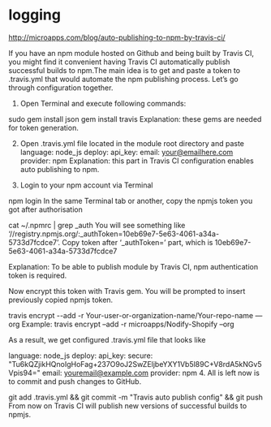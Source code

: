 # logging

http://microapps.com/blog/auto-publishing-to-npm-by-travis-ci/

If you have an npm module hosted on Github and being built by Travis CI, you might find it convenient having Travis CI automatically publish successful builds to npm.The main idea is to get and paste a token to .travis.yml that would automate the npm publishing process. Let’s go through configuration together.

1. Open Terminal and execute following commands:

sudo gem install json
gem install travis
Explanation: these gems are needed for token generation.

2. Open .travis.yml file located in the module root directory and paste
 language: node_js
 deploy:
 api_key:
 email: your@emailhere.com
 provider: npm
Explanation: this part in Travis CI configuration enables auto publishing to npm.

3. Login to your npm account via Terminal

npm login
In the same Terminal tab or another, copy the npmjs token you got after authorisation

cat ~/.npmrc | grep _auth
You will see something like ‘//registry.npmjs.org/:_authToken=10eb69e7-5e63-4061-a34a-5733d7fcdce7’. Copy token after ‘_authToken=’ part, which is 10eb69e7-5e63-4061-a34a-5733d7fcdce7

Explanation: To be able to publish module by Travis CI, npm authentication token is required.

Now encrypt this token with Travis gem. You will be prompted to insert previously copied npmjs token.

travis encrypt --add -r Your-user-or-organization-name/Your-repo-name —org
Example: travis encrypt –add -r microapps/Nodify-Shopify –org

As a result, we get configured .travis.yml file that looks like

language: node_js
 deploy:
 api_key:
 secure: "Tu6kQZjikHQnoIgHoFag+237O9oJ2SwZEljbeYXY1Vb5l89C+V8rdA5kNGv5Vpis94="
 email: youremail@example.com
 provider: npm
4. All is left now is to commit and push changes to GitHub.

git add .travis.yml && git commit -m "Travis auto publish config" && git push
From now on Travis CI will publish new versions of successful builds to npmjs.
